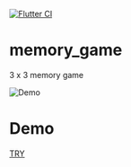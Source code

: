 [![Flutter CI](https://github.com/freddiefujiwara/memory_game/workflows/Flutter%20CI/badge.svg)](https://github.com/freddiefujiwara/memory_game/actions)
# memory_game
3 x 3 memory game

![Demo](https://freddiefujiwara.com/memory_game/demo.gif)

# Demo
[TRY](http://freddiefujiwara.com/memory_game)
